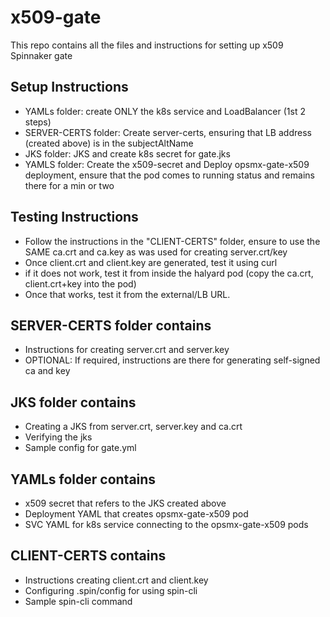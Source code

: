 # x509-gate
This repo contains all the files and instructions for setting up x509 Spinnaker gate

## Setup Instructions
- YAMLs folder: create ONLY the k8s service and LoadBalancer (1st 2 steps)
- SERVER-CERTS folder: Create server-certs, ensuring that LB address (created above) is in the subjectAltName
- JKS folder: JKS and create k8s secret for gate.jks
- YAMLS folder: Create the x509-secret and Deploy opsmx-gate-x509 deployment, ensure that the pod comes to running status and remains there for a min or two

## Testing Instructions
- Follow the instructions in the "CLIENT-CERTS" folder, ensure to use the SAME ca.crt and ca.key as was used for creating server.crt/key
- Once client.crt and client.key are generated, test it using curl
- if it does not work, test it from inside the halyard pod (copy the ca.crt, client.crt+key into the pod)
- Once that works, test it from the external/LB URL.

## SERVER-CERTS folder contains 
- Instructions for creating server.crt and server.key
- OPTIONAL: If required, instructions are there for generating self-signed ca and key

## JKS folder contains
- Creating a JKS from server.crt, server.key and ca.crt
- Verifying the jks
- Sample config for gate.yml

## YAMLs folder contains
- x509 secret that refers to the JKS created above
- Deployment YAML that creates opsmx-gate-x509 pod
- SVC YAML for k8s service connecting to the opsmx-gate-x509 pods
  
## CLIENT-CERTS contains
- Instructions creating client.crt and client.key
- Configuring .spin/config for using spin-cli
- Sample spin-cli command


